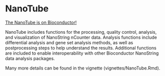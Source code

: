 # NanoTube

<a href="https://www.bioconductor.org/packages/NanoTube/">The NanoTube is on Bioconductor!</a>

NanoTube includes functions for the processing, quality control, 
analysis, and visualization of NanoString nCounter data. Analysis functions
include differential analysis and gene set analysis methods, as well as
postprocessing steps to help understand the results. Additional functions
are included to enable interoperability with other Bioconductor NanoString
data analysis packages.

Many more details can be found in the vignette (vignettes/NanoTube.Rmd).
